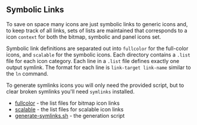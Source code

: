 ## Symbolic Links

To save on space many icons are just symbolic links to generic icons and, to keep track of all links, sets of lists are maintained that corresponds to a icon `context` for both the bitmap, symbolic and panel icons set.

Symbolic link definitions are separated out into `fullcolor` for the full-color icons, and `scalable` for the symbolic icons. Each directory contains a `.list` file for each icon category. Each line in a `.list` file defines exactly one output symlink. The format for each line is `link-target link-name` similar to the `ln` command.

To generate symlinks icons you will only need the provided script, but to clear broken symlinks you'll need `symlinks` installed.

 - [fullcolor](./fullcolor) - the list files for bitmap icon links
 - [scalable](./scalable) -  the list files for scalable icon links
 - [generate-symlinks.sh](./generate-symlinks.sh) - the generation script